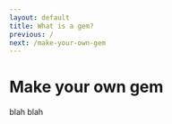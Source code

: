 ```yaml
---
layout: default
title: What is a gem?
previous: /
next: /make-your-own-gem
---
```


Make your own gem
=====================

blah blah

